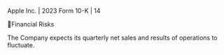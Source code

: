 Apple Inc. | 2023 Form 10-K | 14

Financial Risks

The Company expects its quarterly net sales and results of operations to fluctuate.